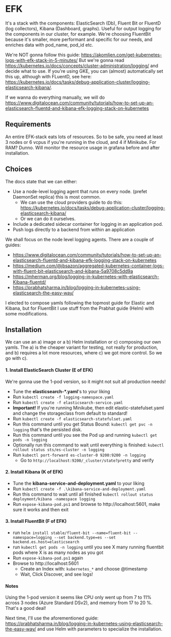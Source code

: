 # EFK
It's a stack with the components: ElasticSearch (Db), Fluent Bit or FluentD (log collectors), Kibana (Dashboard, graphs).
Useful for output logging for the components in our cluster, for example.
We're choosing FluentBit because it's smaller, more performant and specific for our needs, and enriches data with pod_name, pod_id etc.

We're NOT gonna follow this guide: https://akomljen.com/get-kubernetes-logs-with-efk-stack-in-5-minutes/
But we're gonna read https://kubernetes.io/docs/concepts/cluster-administration/logging/ and decide what to use.
If you're using GKE, you can (almost) automatically set this up, although with FLuentD, see here: https://kubernetes.io/docs/tasks/debug-application-cluster/logging-elasticsearch-kibana/.

If we wanna do everything manually, we will do https://www.digitalocean.com/community/tutorials/how-to-set-up-an-elasticsearch-fluentd-and-kibana-efk-logging-stack-on-kubernetes

## Requirements
An entire EFK-stack eats lots of resources. So to be safe, you need at least 3 nodes or 6 vcpus if you're running in the cloud, and 4 if Minikube. For RAM? Dunno. Will monitor the resource usage in grafana before and after installation.

## Choices
The docs state that we can either:
* Use a node-level logging agent that runs on every node. (prefet DaemonSet replica) this is most common.
    * We can use the cloud providers guide to do this: https://kubernetes.io/docs/tasks/debug-application-cluster/logging-elasticsearch-kibana/
    * Or we can do it ourselves.
* Include a dedicated sidecar container for logging in an application pod.
* Push logs directly to a backend from within an application

We shall focus on the node level logging agents. There are a couple of guides:
* https://www.digitalocean.com/community/tutorials/how-to-set-up-an-elasticsearch-fluentd-and-kibana-efk-logging-stack-on-kubernetes
* https://medium.com/@jbsazon/aggregated-kubernetes-container-logs-with-fluent-bit-elasticsearch-and-kibana-5a9708c5dd9a
* https://mherman.org/blog/logging-in-kubernetes-with-elasticsearch-Kibana-fluentd/
* https://prabhatsharma.in/blog/logging-in-kubernetes-using-elasticsearch-the-easy-way/

I elected to compose yamls following the topmost guide for Elastic and Kibana, but for FluentBit I use stuff from the Prabhat guide (Helm) with some modifications.

## Installation

We can use an a) image or a b) Helm installation or c) composing our own yamls. The a) is the cheaper variant for testing, not really for production, and b) requires a lot more resources, where c) we got more control. So we go with c).

#### 1. Install ElasticSearch Cluster (E of EFK)
We're gonna use the 1-pod version, so it might not suit all production needs!
* Tune the __elasticsearch-*.yaml__'s to your liking
* Run `kubectl create -f logging-namespace.yaml`
* Run `kubectl create -f elasticsearch-service.yaml`
* **Important!** If you're running Minikube, then edit elastic-statefulset.yaml and change the storageclass from default to standard! 
* Run `kubectl create -f elasticsearch-statefulset.yaml`
* Run this command until you get Status Bound: `kubectl get pvc -n logging` that's the persisted disk.
* Run this command until you see the Pod up and running `kubectl get pods -n logging`
* Optionally run this command to wait until everything is finished: `kubectl rollout status sts/es-cluster -n logging`
* Run `kubectl port-forward es-cluster-0 9200:9200 -n logging`
    * Go to `http://localhost:9200/_cluster/state?pretty` and verify

#### 2. Install Kibana (K of EFK)
* Tune the __kibana-service-and-deployment.yaml__ to your liking
* Run `kubectl create -f .\kibana-service-and-deployment.yaml`
* Run this command to wait until all finished `kubectl rollout status deployment/kibana -namespace logging`
* Run `expose-kibana-pod.ps1` and browse to http://localhost:5601, make sure it works and then exit

#### 3. Install FluentBit (F of EFK)
* run `helm install stable/fluent-bit --name=fluent-bit --namespace=logging --set backend.type=es --set backend.es.host=elasticsearch`
* run `kubectl get pods -n logging` until you see X many running fluentbit pods where X is as many nodes as you got
* Run `expose-kibana-pod.ps1` again
* Browse to http://localhost:5601
    * Create an Index with: `kubernetes_*` and choose @timestamp
    * Wait, Click Discover, and see logs!

#### Notes
Using the 1-pod version it seems like CPU only went up from 7 to 11% across 3 nodes (Azure Standard DSv2), and memory from 17 to 20 %. That's a good deal!

Next time, I'll use the aforementioned guide: https://prabhatsharma.in/blog/logging-in-kubernetes-using-elasticsearch-the-easy-way/ and use Helm with parameters to specialize the installation.